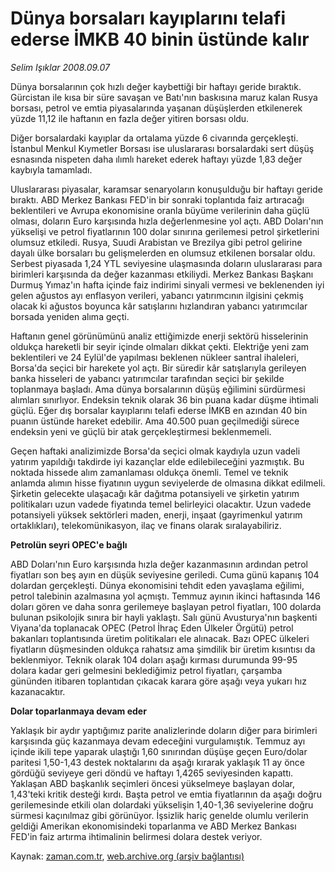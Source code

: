 # Dünya borsaları kayıplarını telafi ederse İMKB 40 binin üstünde kalır

*Selim Işıklar 2008.09.07*

<tr><td class="metin" colspan="2" style="padding-top: 20px; padding-left: 5px; padding-right: 10px;">Dünya borsalarının çok hızlı değer kaybettiği bir haftayı geride bıraktık. Gürcistan ile kısa bir süre savaşan ve Batı'nın baskısına maruz kalan Rusya borsası, petrol ve emtia piyasalarında yaşanan düşüşlerden etkilenerek yüzde 11,12 ile haftanın en fazla değer yitiren borsası oldu.</td></tr><tr><td class="metin" colspan="2" style="padding-top: 20px; padding-left: 5px; padding-right: 10px;"><p>Diğer borsalardaki kayıplar da ortalama yüzde 6 civarında gerçekleşti. İstanbul Menkul Kıymetler Borsası ise uluslararası borsalardaki sert düşüş esnasında nispeten daha ılımlı hareket ederek haftayı yüzde 1,83 değer kaybıyla tamamladı. 
<p> Uluslararası piyasalar, karamsar senaryoların konuşulduğu bir haftayı geride bıraktı. ABD Merkez Bankası FED'in bir sonraki toplantıda faiz artıracağı beklentileri ve Avrupa ekonomisine oranla büyüme verilerinin daha güçlü olması, doların Euro karşısında hızla değerlenmesine yol açtı. ABD Doları'nın yükselişi ve petrol fiyatlarının 100 dolar sınırına gerilemesi petrol şirketlerini olumsuz etkiledi. Rusya, Suudi Arabistan ve Brezilya gibi petrol gelirine dayalı ülke borsaları bu gelişmelerden en olumsuz etkilenen borsalar oldu. Serbest piyasada 1,24 YTL seviyesine ulaşmasında doların uluslararası para birimleri karşısında da değer kazanması etkiliydi. Merkez Bankası Başkanı Durmuş Yımaz'ın hafta içinde faiz indirimi sinyali vermesi ve beklenenden iyi gelen ağustos ayı enflasyon verileri, yabancı yatırımcının ilgisini çekmiş olacak ki ağustos boyunca kâr satışlarını hızlandıran yabancı yatırımcılar borsada yeniden alıma geçti. 
<p> Haftanın genel görünümünü analiz ettiğimizde enerji sektörü hisselerinin oldukça hareketli bir seyir içinde olmaları dikkat çekti. Elektriğe yeni zam beklentileri ve 24 Eylül'de yapılması beklenen nükleer santral ihaleleri, Borsa'da seçici bir harekete yol açtı. Bir süredir kâr satışlarıyla gerileyen banka hisseleri de yabancı yatırımcılar tarafından seçici bir şekilde toplanmaya başladı. Ama dünya borsalarının düşüş eğilimini sürdürmesi alımları sınırlıyor. Endeksin teknik olarak 36 bin puana kadar düşme ihtimali güçlü. Eğer dış borsalar kayıplarını telafi ederse İMKB en azından 40 bin puanın üstünde hareket edebilir. Ama 40.500 puan geçilmediği sürece endeksin yeni ve güçlü bir atak gerçekleştirmesi beklenmemeli. 
<p> Geçen haftaki analizimizde Borsa'da seçici olmak kaydıyla uzun vadeli yatırım yapıldığı takdirde iyi kazançlar elde edilebileceğini yazmıştık. Bu noktada hissede alım zamanlaması oldukça önemli. Temel ve teknik anlamda alımın hisse fiyatının uygun seviyelerde de olmasına dikkat edilmeli. Şirketin gelecekte ulaşacağı kâr dağıtma potansiyeli ve şirketin yatırım politikaları uzun vadede fiyatında temel belirleyici olacaktır. Uzun vadede potansiyeli yüksek sektörleri maden, enerji, inşaat (gayrimenkul yatırım ortaklıkları), telekomünikasyon, ilaç ve finans olarak sıralayabiliriz.
<p><b>Petrolün seyri OPEC'e bağlı</b>
<p>ABD Doları'nın Euro karşısında hızla değer kazanmasının ardından petrol fiyatları son beş ayın en düşük seviyesine geriledi. Cuma günü kapanış 104 dolardan gerçekleşti. Dünya ekonomisini tehdit eden yavaşlama eğilimi, petrol talebinin azalmasına yol açmıştı. Temmuz ayının ikinci haftasında 146 doları gören ve daha sonra gerilemeye başlayan petrol fiyatları, 100 dolarda bulunan psikolojik sınıra bir hayli yaklaştı. Salı günü Avusturya'nın başkenti Viyana'da toplanacak OPEC (Petrol İhraç Eden Ülkeler Örgütü) petrol bakanları toplantısında üretim politikaları ele alınacak. Bazı OPEC ülkeleri fiyatların düşmesinden oldukça rahatsız ama şimdilik bir üretim kısıntısı da beklenmiyor. Teknik olarak 104 doları aşağı kırması durumunda 99-95 dolara kadar geri gelmesini beklediğimiz petrol fiyatları, çarşamba gününden itibaren toplantıdan çıkacak karara göre aşağı veya yukarı hız kazanacaktır.
<p><b>Dolar toparlanmaya devam eder</b>
<p>Yaklaşık bir aydır yaptığımız parite analizlerinde doların diğer para birimleri karşısında güç kazanmaya devam edeceğini vurgulamıştık. Temmuz ayı içinde ikili tepe yaparak ulaştığı 1,60 sınırından düşüşe geçen Euro/dolar paritesi 1,50-1,43 destek noktalarını da aşağı kırarak yaklaşık 11 ay önce gördüğü seviyeye geri döndü ve haftayı 1,4265 seviyesinden kapattı. Yaklaşan ABD başkanlık seçimleri öncesi yükselmeye başlayan dolar, 1,43'teki kritik desteği kırdı. Başta petrol ve emtia fiyatlarının da aşağı doğru gerilemesinde etkili olan dolardaki yükselişin 1,40-1,36 seviyelerine doğru sürmesi kaçınılmaz gibi görünüyor. İşsizlik hariç genelde olumlu verilerin geldiği Amerikan ekonomisindeki toparlanma ve ABD Merkez Bankası FED'in faiz artırma ihtimalinin belirmesi dolara destek veriyor.<br/></p></p></p></p></p></p></p></p></td></tr>

Kaynak: [zaman.com.tr](http://zaman.com.tr/yazar.do?yazino=735099), [web.archive.org (arşiv bağlantısı)](http://web.archive.org/web/20080908081859/http://zaman.com.tr:80/yazar.do?yazino=735099)
